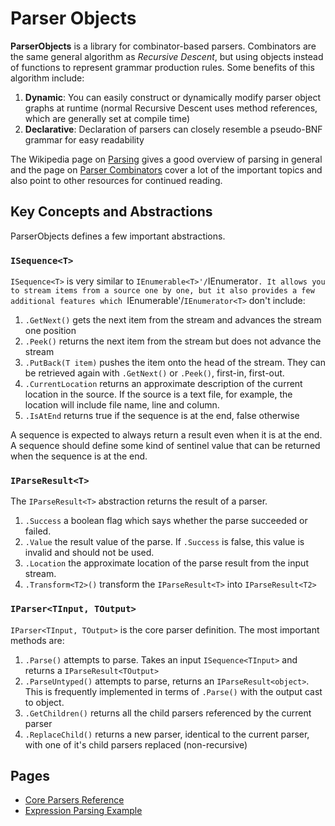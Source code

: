 # Parser Objects

**ParserObjects** is a library for combinator-based parsers. Combinators are the same general algorithm as *Recursive Descent*, but using objects instead of functions to represent grammar production rules. Some benefits of this algorithm include:

1. **Dynamic**: You can easily construct or dynamically modify parser object graphs at runtime (normal Recursive Descent uses method references, which are generally set at compile time)
1. **Declarative**: Declaration of parsers can closely resemble a pseudo-BNF grammar for easy readability

The Wikipedia page on [Parsing](https://en.wikipedia.org/wiki/Parsing#Computer_languages) gives a good overview of parsing in general and the page on [Parser Combinators](https://en.wikipedia.org/wiki/Parser_combinator) cover a lot of the important topics and also point to other resources for continued reading.

## Key Concepts and Abstractions

ParserObjects defines a few important abstractions.

### `ISequence<T>`

`ISequence<T>` is very similar to `IEnumerable<T>'/`IEnumerator<T>`. It allows you to stream items from a source one by one, but it also provides a few additional features which `IEnumerable<T>'/`IEnumerator<T>` don't include:

1. `.GetNext()` gets the next item from the stream and advances the stream one position
1. `.Peek()` returns the next item from the stream but does not advance the stream
1. `.PutBack(T item)` pushes the item onto the head of the stream. They can be retrieved again with `.GetNext()` or `.Peek()`, first-in, first-out.
1. `.CurrentLocation` returns an approximate description of the current location in the source. If the source is a text file, for example, the location will include file name, line and column.
1. `.IsAtEnd` returns true if the sequence is at the end, false otherwise

A sequence is expected to always return a result even when it is at the end. A sequence should define some kind of sentinel value that can be returned when the sequence is at the end.

### `IParseResult<T>`

The `IParseResult<T>` abstraction returns the result of a parser. 

1. `.Success` a boolean flag which says whether the parse succeeded or failed. 
1. `.Value` the result value of the parse. If `.Success` is false, this value is invalid and should not be used.
1. `.Location` the approximate location of the parse result from the input stream. 
1. `.Transform<T2>()` transform the `IParseResult<T>` into `IParseResult<T2>`

### `IParser<TInput, TOutput>`

`IParser<TInput, TOutput>` is the core parser definition. The most important methods are:

1. `.Parse()` attempts to parse. Takes an input `ISequence<TInput>` and returns a `IParseResult<TOutput>`
1. `.ParseUntyped()` attempts to parse, returns an `IParseResult<object>`. This is frequently implemented in terms of `.Parse()` with the output cast to object.
1. `.GetChildren()` returns all the child parsers referenced by the current parser 
1. `.ReplaceChild()` returns a new parser, identical to the current parser, with one of it's child parsers replaced (non-recursive)

## Pages

* [Core Parsers Reference](parsers_core.md)
* [Expression Parsing Example](expression_example.md)
